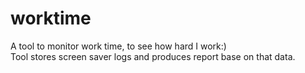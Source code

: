# worktime

A tool to monitor work time, to see how hard I work:)  
Tool stores screen saver logs and produces report base on that data.
